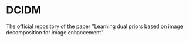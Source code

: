 # DCIDM
The official repository of the paper "Learning dual priors based on image decomposition for image enhancement"
